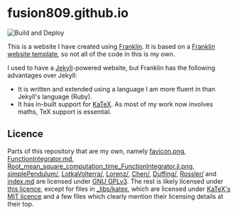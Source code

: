 # fusion809.github.io
![Build and Deploy](https://github.com/fusion809/fusion809.github.io/workflows/Build%20and%20Deploy/badge.svg)

This is a website I have created using [Franklin](https://franklinjl.org). It is based on a [Franklin website template](https://github.com/tlienart/FranklinTemplates.jl), so not all of the code in this is my own.

I used to have a [Jekyll](https://en.wikipedia.org/wiki/Jekyll_(software))-powered website, but Franklin has the following advantages over Jekyll:

* It is written and extended using a language I am more fluent in than Jekyll's language (Ruby).
* It has in-built support for [KaTeX](https://en.wikipedia.org/wiki/KaTeX). As most of my work now involves maths, TeX support is essential.

## Licence
Parts of this repository that are my own, namely [favicon.png](_assets/favicon.png), [FunctionIntegrator.md](FunctionIntegrator.md), [Root_mean_square_computation_time_FunctionIntegrator.jl.png](_assets/Root_mean_square_computation_time_FunctionIntegrator.jl.png), [simplePendulum/](simplePendulum/), [LotkaVolterra/](LotkaVolterra/), [Lorenz/](Lorenz/), [Chen/](Chen/), [Duffing/](Duffing/), [Rossler/](Rossler/) and [index.md](index.md) are licensed under [GNU GPLv3](LICENCE). The rest is likely licensed under [this licence](https://github.com/tlienart/FranklinTemplates.jl/blob/master/LICENSE.md), except for files in [\_libs/katex](_libs/katex/), which are licensed under [KaTeX's MIT licence](https://github.com/KaTeX/KaTeX/blob/master/LICENSE) and a few files which clearly mention their licensing details at their top.
